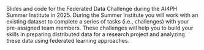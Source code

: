 Slides and code for the Federated Data Challenge during the AI4PH Summer Institute in 2025. During the Summer Institute you will work with an existing dataset to complete a series of tasks
(i.e., challenges) with your pre-assigned team members. These challenges will help you to build your skills in preparing distributed data for a research
project and analyzing these data using federated learning approaches.
